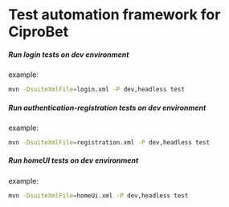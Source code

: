 # Test automation framework for CiproBet



##### Run login tests on dev environment
example:
```bash
mvn -DsuiteXmlFile=login.xml -P dev,headless test
```

##### Run authentication-registration tests on dev environment
example:
```bash
mvn -DsuiteXmlFile=registration.xml -P dev,headless test
```

##### Run homeUI tests on dev environment
example:
```bash
mvn -DsuiteXmlFile=homeUi.xml -P dev,headless test
```
